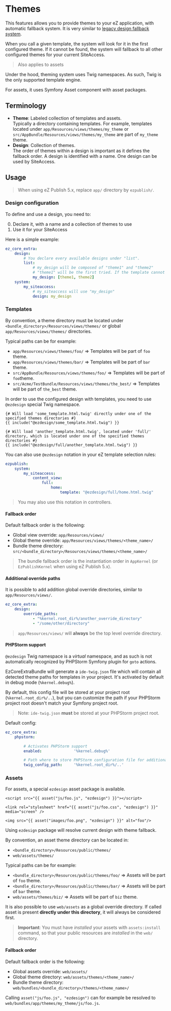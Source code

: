# Themes

This features allows you to provide themes to your eZ application, with automatic fallback system.
It is very similar to [legacy design fallback system](https://doc.ez.no/eZ-Publish/Technical-manual/5.x/Concepts-and-basics/Designs/Design-combinations).

When you call a given template, the system will look for it in the first configured theme. If it cannot be found, the
system will fallback to all other configured themes for your current SiteAccess.

> Also applies to assets

Under the hood, theming system uses Twig namespaces. As such, Twig is the only supported template engine.

For assets, it uses Symfony Asset component with asset packages.

## Terminology
* **Theme**: Labeled collection of templates and assets.<br>
  Typically a directory containing templates. For example, templates located under `app/Resources/views/themes/my_theme`
  or `src/AppBundle/Resources/views/themes/my_theme` are part of `my_theme` theme.
* **Design**: Collection of themes.<br>
  The order of themes within a design is important as it defines the fallback order.
  A design is identified with a name. One design can be used by SiteAccess.

## Usage
> When using eZ Publish 5.x, replace `app/` directory by `ezpublish/`.

### Design configuration
To define and use a design, you need to:

0. Declare it, with a name and a collection of themes to use
0. Use it for your SiteAccess

Here is a simple example:
```yaml
ez_core_extra:
    design:
        # You declare every available designs under "list".
        list:
            # my_design will be composed of "theme1" and "theme2"
            # "theme1" will be the first tried. If the template cannot be found in "theme1", "theme2" will be tried out.
            my_design: [theme1, theme2]
    system:
        my_siteaccess:
            # my_siteaccess will use "my_design"
            design: my_design
```

### Templates
By convention, a theme directory must be located under `<bundle_directory>/Resources/views/themes/` or global
`app/Resources/views/themes/` directories.

Typical paths can be for example:
* `app/Resources/views/themes/foo/` => Templates will be part of `foo` theme.
* `app/Resources/views/themes/bar/` => Templates will be part of `bar` theme.
* `src/AppBundle/Resources/views/themes/foo/` => Templates will be part of `foo`theme.
* `src/Acme/TestBundle/Resources/views/themes/the_best/` => Templates will be part of `the_best` theme.

In order to use the configured design with templates, you need to use `@ezdesign` special Twig namespace.

```jinja
{# Will load 'some_template.html.twig' directly under one of the specified themes directories #}
{{ include("@ezdesign/some_template.html.twig") }}

{# Will load 'another_template.html.twig', located under 'full/' directory, which is located under one of the specified themes directories #}
{{ include("@ezdesign/full/another_template.html.twig") }}
```

You can also use `@ezdesign` notation in your eZ template selection rules:

```yaml
ezpublish:
    system:
        my_siteaccess:
            content_view:
                full:
                    home:
                        template: "@ezdesign/full/home.html.twig"
```

> You may also use this notation in controllers.

#### Fallback order
Default fallback order is the following:
* Global view override: `app/Resources/views/`
* Global theme override: `app/Resources/views/themes/<theme_name>/`
* Bundle theme directory: `src/<bundle_directory>/Resources/views/themes/<theme_name>/`

> The bundle fallback order is the instantiation order in `AppKernel` (or `EzPublishKernel` when using eZ Publish 5.x).

#### Additional override paths
It is possible to add addition global override directories, similar to `app/Resources/views/`.

```yaml
ez_core_extra:
    design:
        override_paths:
            - "%kernel.root_dir%/another_override_directory"
            - "/some/other/directory"
```

> `app/Resources/views/` will **always** be the top level override directory.

#### PHPStorm support
`@ezdesign` Twig namespace is a *virtual* namespace, and as such is not automatically recognized by PHPStorm Symfony plugin 
for `goto` actions.

EzCoreExtraBundle will generate a `ide-twig.json` file which will contain all detected theme paths for templates in your project.
It's activated by default in debug mode (`%kernel.debug%`).

By default, this config file will be stored at your project root (`%kernel.root_dir%/..`), but you can customize the path 
if your PHPStorm project root doesn't match your Symfony project root.

> Note: `ide-twig.json` **must** be stored at your PHPStorm project root.

Default config:
```yaml
ez_core_extra:
    phpstorm:

        # Activates PHPStorm support
        enabled:              '%kernel.debug%'

        # Path where to store PHPStorm configuration file for additional Twig namespaces (ide-twig.json).
        twig_config_path:     '%kernel.root_dir%/..'
```

### Assets
For assets, a special `ezdesign` asset package is available.

```jinja
<script src="{{ asset("js/foo.js", "ezdesign") }}"></script>

<link rel="stylesheet" href="{{ asset("js/foo.css", "ezdesign") }}" media="screen" />

<img src="{{ asset("images/foo.png", "ezdesign") }}" alt="foo"/>
```

Using `ezdesign` package will resolve current design with theme fallback.

By convention, an asset theme directory can be located in:
* `<bundle_directory>/Resources/public/themes/`
* `web/assets/themes/`

Typical paths can be for example:
* `<bundle_directory>/Resources/public/themes/foo/` => Assets will be part of `foo` theme.
* `<bundle_directory>/Resources/public/themes/bar/` => Assets will be part of `bar` theme.
* `web/assets/themes/biz/` => Assets will be part of `biz` theme.

It is also possible to use `web/assets` as a global override directory. 
If called asset is present **directly under this directory**, it will always be considered first.

> **Important**: You must have *installed* your assets with `assets:install` command, so that your public resources are
> *installed* in the `web/` directory.

#### Fallback order
Default fallback order is the following:
* Global assets override: `web/assets/`
* Global theme directory: `web/assets/themes/<theme_name>/`
* Bundle theme directory: `web/bundles/<bundle_directory>/themes/<theme_name>/`

Calling `asset("js/foo.js", "ezdesign")` can for example be resolved to `web/bundles/app/themes/my_theme/js/foo.js`.
